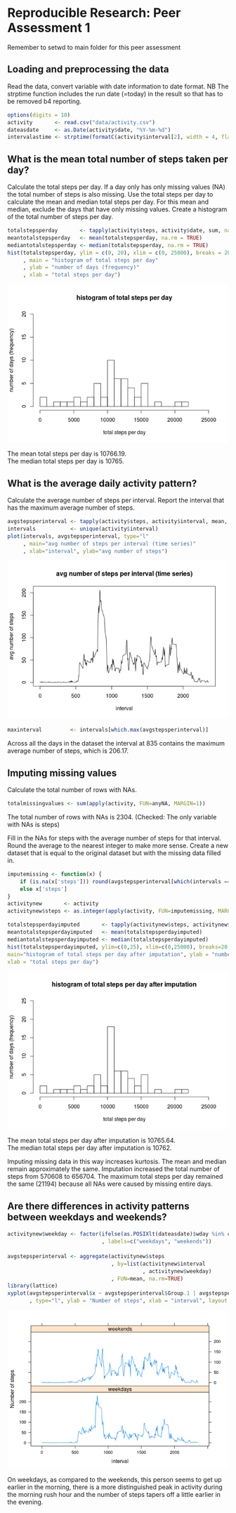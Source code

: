 # Reproducible Research: Peer Assessment 1
Remember to setwd to main folder for this peer assessment

## Loading and preprocessing the data

Read the data, convert variable with date information to date format.
NB The strptime function includes the run date (=today) in the result 
so that has to be removed b4 reporting.

```r
options(digits = 10)
activity       <- read.csv("data/activity.csv")
dateasdate     <- as.Date(activity$date, "%Y-%m-%d")
intervalastime <- strptime(formatC(activity$interval[2], width = 4, flag = "0"), "%H%M")
```

## What is the mean total number of steps taken per day?  
Calculate the total steps per day. If a day only has only missing values (NA) the total number of steps is also missing. Use the total steps per day to calculate the mean and median total steps per day. For this mean and median, exclude the days that have only missing values. Create a histogram of the total number of steps per day.  

```r
totalstepsperday       <- tapply(activity$steps, activity$date, sum, na.rm = FALSE)
meantotalstepsperday   <- mean(totalstepsperday, na.rm = TRUE)
mediantotalstepsperday <- median(totalstepsperday, na.rm = TRUE)
hist(totalstepsperday, ylim = c(0, 20), xlim = c(0, 25000), breaks = 20
     , main = "histogram of total steps per day"
     , ylab = "number of days (frequency)"
     , xlab = "total steps per day")
```

![](PA1_template_files/figure-html/meantotalsteps-1.png) 
  
The mean total steps per day is 10766.19.  
The median total steps per day is 10765.

## What is the average daily activity pattern?
Calculate the average number of steps per interval. Report the interval that has the maximum average number of steps.

```r
avgstepsperinterval <- tapply(activity$steps, activity$interval, mean, na.rm=TRUE)
intervals           <- unique(activity$interval)
plot(intervals, avgstepsperinterval, type="l"
     , main="avg number of steps per interval (time series)"
     , xlab="interval", ylab="avg number of steps")
```

![](PA1_template_files/figure-html/dailypattern-1.png) 

```r
maxinterval         <- intervals[which.max(avgstepsperinterval)]
```

Across all the days in the dataset the interval at 835 contains the maximum average number of steps, which is 206.17.

## Imputing missing values
Calculate the total number of rows with NAs.

```r
totalmissingvalues <- sum(apply(activity, FUN=anyNA, MARGIN=1))
```
The total number of rows with NAs is 2304.  (Checked: The only variable with NAs is steps)

Fill in the NAs for steps with the average number of steps for that interval. Round the average to the nearest integer to make more sense. Create a new dataset that is equal to the original dataset but with the missing data filled in.

```r
imputemissing <- function(x) {
    if (is.na(x['steps'])) round(avgstepsperinterval[which(intervals == as.numeric(x['interval']))])
    else x['steps']
}
activitynew       <- activity
activitynew$steps <- as.integer(apply(activity, FUN=imputemissing, MARGIN=1))
```


```r
totalstepsperdayimputed       <- tapply(activitynew$steps, activitynew$date, sum)
meantotalstepsperdayimputed   <- mean(totalstepsperdayimputed)
mediantotalstepsperdayimputed <- median(totalstepsperdayimputed)
hist(totalstepsperdayimputed, ylim=c(0,25), xlim=c(0,25000), breaks=20,
main="histogram of total steps per day after imputation", ylab = "number of days (frequency)", 
xlab = "total steps per day")
```

![](PA1_template_files/figure-html/meantotalstepsimputed-1.png) 

The mean total steps per day after imputation is 10765.64.  
The median total steps per day after imputation is 10762.

Imputing missing data in this way increases kurtosis. The mean and median remain approximately the same. 
Imputation increased the total number of steps from 570608 to 656704. The maximum total steps per day remained the same (21194) because all NAs were caused by missing entire days.

## Are there differences in activity patterns between weekdays and weekends?

```r
activitynew$weekday <- factor(ifelse(as.POSIXlt(dateasdate)$wday %in% c(0,6), 1, 0)
                              , labels=c("weekdays", "weekends"))

avgstepsperinterval <- aggregate(activitynew$steps
                                 , by=list(activitynew$interval
                                           , activitynew$weekday)
                                 , FUN=mean, na.rm=TRUE)
library(lattice)
xyplot(avgstepsperinterval$x ~ avgstepsperinterval$Group.1 | avgstepsperinterval$Group.2
       , type="l", ylab = "Number of steps", xlab = "interval", layout = c(1, 2))
```

![](PA1_template_files/figure-html/weekenddifference-1.png) 

On weekdays, as compared to the weekends, this person seems to get up earlier in the morning, there is a more distinguished peak in activity during the morning rush hour and the number of steps tapers off a little earlier in the evening.
